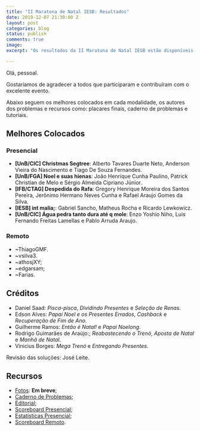 ```yaml
---
title: "II Maratona de Natal IESB: Resultados"
date: 2019-12-07 21:30:00 Z
layout: post
categories: blog
status: publish
comments: true
image:
excerpt: "Os resultados da II Maratona de Natal IESB estão disponíveis."

---
```

Olá, pessoal.

Gostaríamos de agradecer a todos que participaram e contribuíram com o excelente evento.

Abaixo seguem os melhores colocados em cada modalidade, os autores dos problemas e recursos como: placares finais, caderno de problemas e tutoriais.

## Melhores Colocados

### Presencial

- **[UnB/CIC] Christmas Segtree**: Alberto Tavares Duarte Neto, Anderson Vieira do Nascimento e Tiago De Souza Fernandes.
- **[UnB/FGA] Noel e suas hienas**: João Henrique Cunha Paulino, Patrick Christian de Melo e Sérgio Almeida Cipriano Júnior.
- **[IFB/CTAG] Despedida do Rafa**: Gregory Henrique Moreira dos Santos Pereira, Jerônimo Hermano Neves Cunha  e Rafael Araujo Gomes da Silva.
- **[IESB] int malia;**: Gabriel Sancho, Matheus Rocha e Ricardo Lewkowicz.
- **[UnB/CIC] Água pedra tanto dura até q mole**: Enzo Yoshio Niho, Luis Fernando Freitas Lamellas e Pablo Arruda Araujo.

### Remoto

- ~ThiagoGMF.
- ~vsilva3.
- ~athosjXY;
- ~edgarsam;
- ~Farias.

## Créditos

- Daniel Saad: *Pisca-pisca*, *Dividindo Presentes* e *Seleção de Renas*.
- Edson Alves: *Papai Noel e os Presentes Errados*, *Cashback* e *Recuperação de Fim de Ano*.
- Guilherme Ramos: *Então é Natal!* e *Papai Noelong*.
- Rodrigo Guimarães de Araújo:; *Reabastecendo o Trenó*,  *Aposta de Natal* e *Manhã de Natal*. 
- Vinicius Borges: *Mega Trenó* e *Entregando Presentes*.

Revisão das soluções: José Leite.


## Recursos 

- [Fotos](): **Em breve**;
- [Caderno de Problemas]({{site.url}}/assets/2-mdp-natal-iesb/Maratona.pdf);
- [Editorial]({{site.url}}/assets/2-mdp-natal-iesb/Tutoriais.pdf);
- [Scoreboard Presencial]({{site.url}}/assets/2-mdp-natal-iesb/scoreboard-presencial.pdf); 
- [Estatísticas Presencial]({{site.url}}/assets/2-mdp-natal-iesb/statistics.pdf); 
- [Scoreboard Remoto]({{site.url}}/assets/2-mdp-natal-iesb/scoreboard-remoto.pdf).